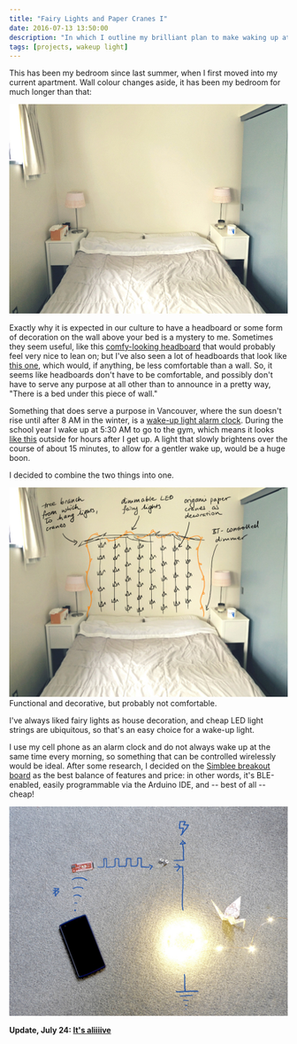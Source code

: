 ```yaml
---
title: "Fairy Lights and Paper Cranes I"
date: 2016-07-13 13:50:00
description: "In which I outline my brilliant plan to make waking up at 5:30 am fun again!"
tags: [projects, wakeup light]
---
```


This has been my bedroom since last summer, when I first moved into my current apartment. Wall colour changes aside, it has been
my bedroom for much longer than that:

![Photo of bed](/assets/images/2016/headboard-bdrm-photo.jpg)

Exactly why it is expected in our culture to have a headboard or some form of decoration on the wall above your bed is a mystery
to me. Sometimes they seem useful, like this
[comfy-looking headboard](http://4.bp.blogspot.com/_x9KSBX8x7o8/TG6j6U-qA0I/AAAAAAAADEg/lPxhD6NaAKw/s1600/white-tufted-headboard.png)
that would probably feel very nice to lean on; but I've also seen a lot of headboards that look like
[this one](http://www.comfy-living.co.uk/uploads/16%20Caramel%20Shaker.jpg), which would, if
anything, be less comfortable than a wall. So, it seems like headboards don't have to be comfortable, and possibly don't have to
serve any purpose at all other than to announce in a pretty way, "There is a bed under this piece of wall."

Something that does serve a purpose in Vancouver, where the sun doesn't rise until after 8 AM in the winter, is a
[wake-up light alarm clock](https://www.amazon.ca/Philips-HF3520-Wake-Up-Coloured-Simulation/dp/B0093162RM/ref=sr_1_1?ie=UTF8&qid=1468383467&sr=8-1&keywords=philips+wakeup+light).
During the school year I wake up at 5:30 AM to go to the gym, which means it looks
[like this](http://colornames.facts.co/blackcolorcode/blackcolor.png) outside for hours after I get up. A light that slowly
brightens over the course of about 15 minutes, to allow for a gentler wake up, would be a huge boon.

I decided to combine the two things into one.

![Bed with headboard design sketch](/assets/images/2016/headboard-sketch.jpg)
Functional and decorative, but probably not comfortable.

I've always liked fairy lights as house decoration, and cheap LED light strings are ubiquitous, so that's an easy choice for a
wake-up light.

I use my cell phone as an alarm clock and do not always wake up at the same time every morning, so something that can be controlled
wirelessly would be ideal. After some research, I decided on the
[Simblee breakout board](https://www.sparkfun.com/simblee) as the best balance of features and price:
in other words, it's BLE-enabled, easily programmable via the Arduino IDE, and -- best of all -- cheap!

![Block and circuit diagram](/assets/images/2016/headboard-circuit.jpg)

**Update, July 24: [It's aliiiive](/posts/wakeup-light-2)**